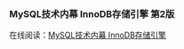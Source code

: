 ### MySQL技术内幕  InnoDB存储引擎  第2版

在线阅读：<a href="http://itmyhome.com/mysql-innodb/" target="_blank">MySQL技术内幕  InnoDB存储引擎</a>